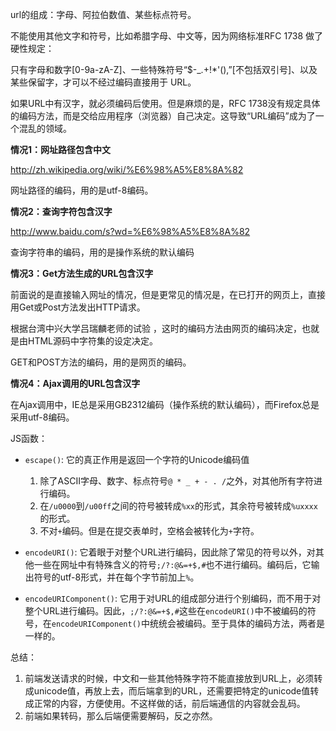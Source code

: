 url的组成：字母、阿拉伯数值、某些标点符号。

不能使用其他文字和符号，比如希腊字母、中文等，因为网络标准RFC 1738 做了硬性规定：

只有字母和数字[0-9a-zA-Z]、一些特殊符号“$-_.+!*'(),”[不包括双引号]、以及某些保留字，才可以不经过编码直接用于 URL。

如果URL中有汉字，就必须编码后使用。但是麻烦的是，RFC 1738没有规定具体的编码方法，而是交给应用程序（浏览器）自己决定。这导致“URL编码”成为了一个混乱的领域。

**情况1：网址路径包含中文**

http://zh.wikipedia.org/wiki/%E6%98%A5%E8%8A%82

网址路径的编码，用的是utf-8编码。

**情况2：查询字符包含汉字**

http://www.baidu.com/s?wd=%E6%98%A5%E8%8A%82

查询字符串的编码，用的是操作系统的默认编码

**情况3：Get方法生成的URL包含汉字**

前面说的是直接输入网址的情况，但是更常见的情况是，在已打开的网页上，直接用Get或Post方法发出HTTP请求。

根据台湾中兴大学吕瑞麟老师的试验 ，这时的编码方法由网页的编码决定，也就是由HTML源码中字符集的设定决定。

GET和POST方法的编码，用的是网页的编码。

**情况4：Ajax调用的URL包含汉字**

在Ajax调用中，IE总是采用GB2312编码（操作系统的默认编码），而Firefox总是 采用utf-8编码。

JS函数：

- `escape()`: 它的真正作用是返回一个字符的Unicode编码值
    1. 除了ASCII字母、数字、标点符号`@ * _ + - . /`之外，对其他所有字符进行编码。
    2. 在`/u0000`到`/u00ff`之间的符号被转成`%xx`的形式，其余符号被转成`%uxxxx`的形式。
    3. 不对`+`编码。但是在提交表单时，空格会被转化为`+`字符。

- `encodeURI()`: 它着眼于对整个URL进行编码，因此除了常见的符号以外，对其他一些在网址中有特殊含义的符号`;/?:@&=+$,#`也不进行编码。编码后，它输出符号的utf-8形式，并在每个字节前加上`%`。
- `encodeURIComponent()`: 它用于对URL的组成部分进行个别编码，而不用于对整个URL进行编码。因此，`;/?:@&=+$,#`这些在`encodeURI()`中不被编码的符号，在`encodeURIComponent()`中统统会被编码。至于具体的编码方法，两者是一样的。

总结：

1. 前端发送请求的时候，中文和一些其他特殊字符不能直接放到URL上，必须转成unicode值，再放上去，而后端拿到的URL，还需要把特定的unicode值转成正常的内容，方便使用。不这样做的话，前后端通信的内容就会乱码。
2. 前端如果转码，那么后端便需要解码，反之亦然。